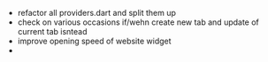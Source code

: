 * refactor all providers.dart and split them up
* check on various occasions if/wehn create new tab and update of current tab isntead
* improve opening speed of website widget
* 